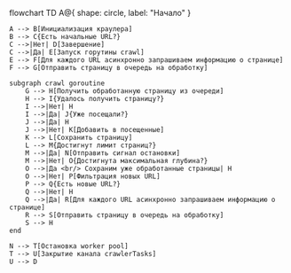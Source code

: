 flowchart TD
    A@{ shape: circle, label: "Начало" }

    A --> B[Инициализация краулера]
    B --> C{Есть начальные URL?}
    C -->|Нет| D[Завершение]
    C -->|Да| E[Запуск горутины crawl]
    E --> F[Для каждого URL асинхронно запрашиваем информацию о странице]
    F --> G[Отправить страницу в очередь на обработку]
    
    subgraph crawl goroutine
        G --> H[Получить обработанную страницу из очереди]
        H --> I{Удалось получить страницу?}
        I -->|Нет| H
        I -->|Да| J{Уже посещали?}
        J -->|Да| H
        J -->|Нет| K[Добавить в посещенные]
        K --> L[Сохранить страницу]
        L --> M{Достигнут лимит страниц?}
        M -->|Да| N[Отправить сигнал остановки]
        M -->|Нет| O{Достигнута максимальная глубина?}
        O -->|Да <br/> Сохраним уже обработанные страницы| H
        O -->|Нет| P[Фильтрация новых URL]
        P --> Q{Есть новые URL?}
        Q -->|Нет| H
        Q -->|Да| R[Для каждого URL асинхронно запрашиваем информацию о странице]
        R --> S[Отправить страницу в очередь на обработку]
        S --> H
    end
    
    N --> T[Остановка worker pool]
    T --> U[Закрытие канала crawlerTasks]
    U --> D